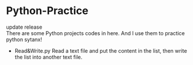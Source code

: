 # Python-Practice
update release
<br>
There are some Python projects codes in here. And I use them to practice python sytanx!
* Read&Write.py Read a text file and put the content in the list, then write the list into another text file.
</br>

